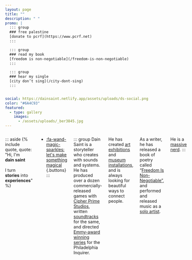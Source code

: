 ```yaml
---
layout: page
title: ""
description: " "
promo: |
  ::: group
  ### free palestine
  [donate to pcrf](https://www.pcrf.net)
  :::

  ::: group
  ### read my book
  [freedom is non-negotiable](/freedom-is-non-negotiable)
  :::

  ::: group
  ### hear my single
  [city don’t sing](/city-dont-sing)
  :::


social: https://dainsaint.netlify.app/assets/uploads/ds-social.png
color: "#6A4C93"
featured:
  - type: gallery
    images:
      - /assets/uploads/_ber3845.jpg
---
```


<div class="columns">

::: aside
{% include quote, quote: "Hi, I'm<br/>**dain saint**<br/><br/>I turn<br/>**stories** into<br/>**experiences**" %}
* [:fa-wand-magic-sparkles: let's make something magical](/collab)
{.buttons}
:::


::: group
Dain Saint is a storyteller who creates with sounds and systems. He has produced over a dozen commercially-released games with [Cipher Prime Studios](https://cipherprime.com), written [soundtracks](https://cipherprime.bandcamp.com) for the same, and directed [Emmy-award winning series](https://inquirer.com/wildestdreams) for the Philadelphia Inquirer. 

He has created [art exhibitions](https://wevetraveledsofar.com) and [museum installations](https://www.phillyseaport.org/exhibits/river-alive/), and is always looking for beautiful ways to connect people.

As a writer, he has released a book of poetry called “[Freedom Is Non-Negotiable”](/freedom-is-non-negotiable), and performed and released music as a [solo artist](/city-dont-sing).

He is a [massive nerd](https://dainsaint.bandcamp.com/album/pieces-of-8).
:::

</div>